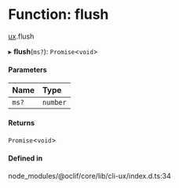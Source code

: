 # Function: flush

[ux](../modules/ux.md).flush

▸ **flush**(`ms?`): `Promise`<`void`\>

#### Parameters

| Name | Type |
| :------ | :------ |
| `ms?` | `number` |

#### Returns

`Promise`<`void`\>

#### Defined in

node_modules/@oclif/core/lib/cli-ux/index.d.ts:34
